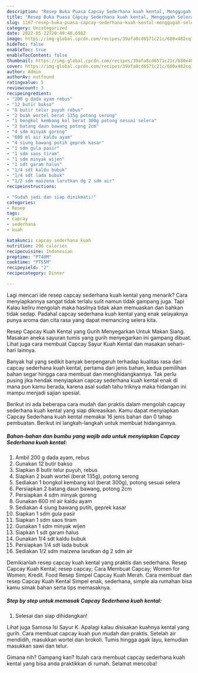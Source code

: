 ```yaml
---
description: "Resep Buka Puasa Capcay Sederhana kuah kental, Menggugah Selera"
title: "Resep Buka Puasa Capcay Sederhana kuah kental, Menggugah Selera"
slug: 1197-resep-buka-puasa-capcay-sederhana-kuah-kental-menggugah-selera
category: Uncategorized
date: 2022-05-22T20:49:48.698Z
image: https://img-global.cpcdn.com/recipes/39afa8cd6571c21c/680x482cq70/capcay-sederhana-kuah-kental-foto-resep-utama.jpg
hideToc: false
enableToc: true
enableTocContent: false
thumbnail: https://img-global.cpcdn.com/recipes/39afa8cd6571c21c/680x482cq70/capcay-sederhana-kuah-kental-foto-resep-utama.jpg
cover: https://img-global.cpcdn.com/recipes/39afa8cd6571c21c/680x482cq70/capcay-sederhana-kuah-kental-foto-resep-utama.jpg
author: Admin
authorAv: notfound
ratingvalue: 5
reviewcount: 3
recipeingredient:
- "200 g dada ayam rebus"
- "12 butir bakso"
- "8 butir telur puyuh rebus"
- "2 buah wortel berat 135g potong serong"
- "1 bongkol kembang kol berat 300g potong sesuai selera"
- "2 batang daun bawang potong 2cm"
- "4 sdm minyak goreng"
- "600 ml air kaldu ayam"
- "4 siung bawang putih geprek kasar"
- "1 sdm gula pasir"
- "1 sdm saos tiram"
- "1 sdm minyak wijen"
- "1 sdt garam halus"
- "1/4 sdt kaldu bubuk"
- "1/4 sdt lada bubuk"
- "1/2 sdm maizena larutkan dg 2 sdm air"
recipeinstructions:

- "Sudah jadi dan siap dinikmati!"
categories:
- Resep
tags:
- capcay
- sederhana
- kuah

katakunci: capcay sederhana kuah 
nutrition: 296 calories
recipecuisine: Indonesian
preptime: "PT40M"
cooktime: "PT55M"
recipeyield: "2"
recipecategory: Dinner

---
```



Lagi mencari ide resep capcay sederhana kuah kental yang menarik? Cara menyiapkannya sangat tidak terlalu sulit namun tidak gampang juga. Tapi Kalau keliru mengolah maka hasilnya tidak akan memuaskan dan bahkan tidak sedap. Padahal capcay sederhana kuah kental yang enak selayaknya punya aroma dan cita rasa yang dapat memancing selera kita.


Resep Capcay Kuah Kental yang Gurih Menyegarkan Untuk Makan Siang. Masakan aneka sayuran tumis yang gurih menyegarkan ini gampang dibuat. Lihat juga cara membuat Capcay Sayur Kuah Kental dan masakan sehari-hari lainnya.

Banyak hal yang sedikit banyak berpengaruh terhadap kualitas rasa dari capcay sederhana kuah kental, pertama dari jenis bahan, kedua pemilihan bahan segar hingga cara membuat dan menghidangkannya. Tak perlu pusing jika hendak menyiapkan capcay sederhana kuah kental enak di mana pun kamu berada, karena asal sudah tahu triknya maka hidangan ini mampu menjadi sajian spesial.


Berikut ini ada beberapa cara mudah dan praktis dalam mengolah capcay sederhana kuah kental yang siap dikreasikan. Kamu dapat menyiapkan Capcay Sederhana kuah kental memakai 16 jenis bahan dan 0 tahap pembuatan. Berikut ini langkah-langkah untuk membuat hidangannya.

<!--inarticleads1-->

##### Bahan-bahan dan bumbu yang wajib ada untuk menyiapkan Capcay Sederhana kuah kental:

1. Ambil 200 g dada ayam, rebus
1. Gunakan 12 butir bakso
1. Siapkan 8 butir telur puyuh, rebus
1. Siapkan 2 buah wortel (berat 135g), potong serong
1. Sediakan 1 bongkol kembang kol (berat 300g), potong sesuai selera
1. Persiapkan 2 batang daun bawang, potong 2cm
1. Persiapkan 4 sdm minyak goreng
1. Gunakan 600 ml air kaldu ayam
1. Sediakan 4 siung bawang putih, geprek kasar
1. Siapkan 1 sdm gula pasir
1. Siapkan 1 sdm saos tiram
1. Gunakan 1 sdm minyak wijen
1. Siapkan 1 sdt garam halus
1. Gunakan 1/4 sdt kaldu bubuk
1. Persiapkan 1/4 sdt lada bubuk
1. Sediakan 1/2 sdm maizena larutkan dg 2 sdm air


Demikianlah resep capcay kuah kental yang praktis dan sederhana. Resep Capcay Kuah Kental; resep capcay; Cara Membuat Capcay; Women for Women; Kredit. Food Resep Simpel Capcay Kuah Merah. Cara membuat dan resep Capcay Kuah Kental Simpel enak, sederhana, simple ala rumahan bisa kamu simak bahan serta tips memasaknya. 

<!--inarticleads2-->

##### Step by step untuk memasak Capcay Sederhana kuah kental:


1. Selesai dan siap dihidangkan!

Lihat juga Samosa Isi Sayur K. Apalagi kalau disisakan kuahnya kental yang gurih. Cara membuat capcay kuah pun mudah dan praktis. Setelah air mendidih, masukkan wortel dan brokoli. Tumis hingga agak layu, kemudian masukkan sawi dan telur. 

Gimana nih? Gampang kan? Itulah cara membuat capcay sederhana kuah kental yang bisa anda praktikkan di rumah. Selamat mencoba!

